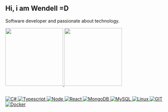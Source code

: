 ## Hi, i am Wendell =D

Software developer and passionate about technology.

<div align="left">
  <a href="https://github.com/wendellmoraisz">
  <img height="180em" src="https://github-readme-stats.vercel.app/api?username=wendellmoraisz&show_icons=true&hide_border=true&theme=github_dark&include_all_commits=true&count_private=true"/>
  <img height="180em" src="https://github-readme-stats.vercel.app/api/top-langs/?username=wendellmoraisz&hide_border=true&layout=compact&langs_count=7&theme=github_dark"/>
</div>
</div>
  
  
  ##
  
<p align="left"><a href="https://bermeo.dev">
  <img alt="C#" src="https://img.shields.io/badge/.net-%230d1117.svg?style=for-the-badge&logo=csharp"/>
 <img alt="Typescript" src="https://img.shields.io/badge/typescript-%230d1117.svg?style=for-the-badge&logo=typescript"/>
 <img alt="Node" src="https://img.shields.io/badge/node.js-%230d1117.svg?style=for-the-badge&logo=node.js"/>
 <img alt="React" src="https://img.shields.io/badge/react-%230d1117.svg?style=for-the-badge&logo=react"/>
 <img alt="MongoDB" src="https://img.shields.io/badge/mongodb-%230d1117?style=for-the-badge&logo=mongodb"/>
 <img alt="MySQL" src="https://img.shields.io/badge/mysql-%230d1117.svg?style=for-the-badge&logo=mysql"/>
 <img alt="Linux" src="https://img.shields.io/badge/linux-%230d1117.svg?style=for-the-badge&logo=linux"/>
 <img alt="GIT" src="https://img.shields.io/badge/git-%230d1117.svg?style=for-the-badge&logo=git"/>
 <img alt="Docker" src="https://img.shields.io/badge/docker-%230d1117.svg?style=for-the-badge&logo=docker"/>
</p>
